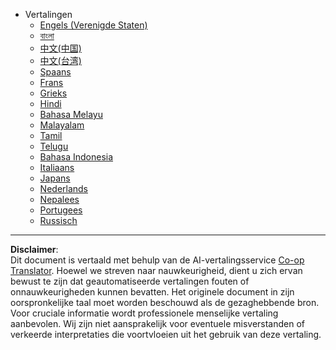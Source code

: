<!--
CO_OP_TRANSLATOR_METADATA:
{
  "original_hash": "3bd2f51ecf4ac9b39277cba748943793",
  "translation_date": "2025-08-27T20:20:20+00:00",
  "source_file": "docs/_navbar.md",
  "language_code": "nl"
}
-->
- Vertalingen
  - [Engels (Verenigde Staten)](../../../docs/README)
  - [বাংলা](../../../docs/README.bn)
  - [中文(中国)](../../../docs/README.zh-cn)
  - [中文(台湾)](../../../docs/README.zh-tw)
  - [Spaans](../../../docs/README.es)
  - [Frans](../../../docs/README.fr)
  - [Grieks](../../../docs/README.el)
  - [Hindi](../../../docs/README.hi)
  - [Bahasa Melayu](../../../docs/README.ms)
  - [Malayalam](../../../docs/README.ml)
  - [Tamil](../../../docs/README.ta)
  - [Telugu](../../../docs/README.te)
  - [Bahasa Indonesia](../../../docs/README.id)
  - [Italiaans](../../../docs/README.it)
  - [Japans](../../../docs/README.ja)
  - [Nederlands](../../../docs/README.nl)
  - [Nepalees](../../../docs/README.np)
  - [Portugees](../../../docs/README.pt)
  - [Russisch](../../../docs/README.ru)

---

**Disclaimer**:  
Dit document is vertaald met behulp van de AI-vertalingsservice [Co-op Translator](https://github.com/Azure/co-op-translator). Hoewel we streven naar nauwkeurigheid, dient u zich ervan bewust te zijn dat geautomatiseerde vertalingen fouten of onnauwkeurigheden kunnen bevatten. Het originele document in zijn oorspronkelijke taal moet worden beschouwd als de gezaghebbende bron. Voor cruciale informatie wordt professionele menselijke vertaling aanbevolen. Wij zijn niet aansprakelijk voor eventuele misverstanden of verkeerde interpretaties die voortvloeien uit het gebruik van deze vertaling.